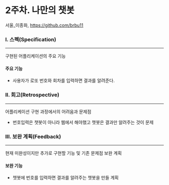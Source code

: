 # 2주차. 나만의 챗봇

서울_이종화, https://github.com/brbu11



### I. 스펙(Specification)

------

구현된 어플리케이션의 주요 기능

#### 주요 기능

- 사용자가 로또 번호와 회차를 입력하면 결과를 알려준다.


### II. 회고(Retrospective)

------

어플리케이션 구현 과정에서의 어려움과 문제점

- 번호입력은 챗봇이 아니라 웹에서 해야했고 챗봇은 결과만 알려주는 것이 문제 



### III. 보완 계획(Feedback)

------

현재 미완성이지만 추가로 구현할 기능 및 기존 문제점 보완 계획

#### 보완 기능

- 챗봇에 번호를 입력하면 결과를 알려주는 챗봇을 만들 계획
